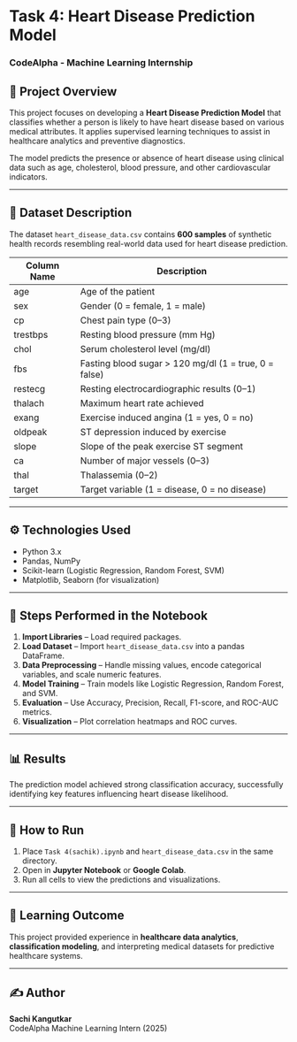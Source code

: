 # Task 4: Heart Disease Prediction Model
### CodeAlpha - Machine Learning Internship

## 📘 Project Overview
This project focuses on developing a **Heart Disease Prediction Model** that classifies whether a person is likely to have heart disease based on various medical attributes. It applies supervised learning techniques to assist in healthcare analytics and preventive diagnostics.

The model predicts the presence or absence of heart disease using clinical data such as age, cholesterol, blood pressure, and other cardiovascular indicators.

---

## 📂 Dataset Description
The dataset `heart_disease_data.csv` contains **600 samples** of synthetic health records resembling real-world data used for heart disease prediction.

| Column Name | Description |
|--------------|-------------|
| age | Age of the patient |
| sex | Gender (0 = female, 1 = male) |
| cp | Chest pain type (0–3) |
| trestbps | Resting blood pressure (mm Hg) |
| chol | Serum cholesterol level (mg/dl) |
| fbs | Fasting blood sugar > 120 mg/dl (1 = true, 0 = false) |
| restecg | Resting electrocardiographic results (0–1) |
| thalach | Maximum heart rate achieved |
| exang | Exercise induced angina (1 = yes, 0 = no) |
| oldpeak | ST depression induced by exercise |
| slope | Slope of the peak exercise ST segment |
| ca | Number of major vessels (0–3) |
| thal | Thalassemia (0–2) |
| target | Target variable (1 = disease, 0 = no disease) |

---

## ⚙️ Technologies Used
- Python 3.x  
- Pandas, NumPy  
- Scikit-learn (Logistic Regression, Random Forest, SVM)  
- Matplotlib, Seaborn (for visualization)

---

## 🚀 Steps Performed in the Notebook
1. **Import Libraries** – Load required packages.  
2. **Load Dataset** – Import `heart_disease_data.csv` into a pandas DataFrame.  
3. **Data Preprocessing** – Handle missing values, encode categorical variables, and scale numeric features.  
4. **Model Training** – Train models like Logistic Regression, Random Forest, and SVM.  
5. **Evaluation** – Use Accuracy, Precision, Recall, F1-score, and ROC-AUC metrics.  
6. **Visualization** – Plot correlation heatmaps and ROC curves.

---

## 📊 Results
The prediction model achieved strong classification accuracy, successfully identifying key features influencing heart disease likelihood.

---

## 💾 How to Run
1. Place `Task 4(sachik).ipynb` and `heart_disease_data.csv` in the same directory.  
2. Open in **Jupyter Notebook** or **Google Colab**.  
3. Run all cells to view the predictions and visualizations.

---

## 🧠 Learning Outcome
This project provided experience in **healthcare data analytics**, **classification modeling**, and interpreting medical datasets for predictive healthcare systems.

---

## ✍️ Author
**Sachi Kangutkar**  
CodeAlpha Machine Learning Intern (2025)
